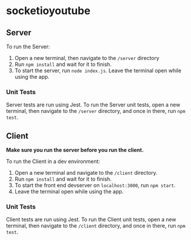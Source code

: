 # socketioyoutube

## Server
To run the Server:
1. Open a new terminal, then navigate to the `/server` directory
2. Run `npm install` and wait for it to finish.
3. To start the server, run `node index.js`.
Leave the terminal open while using the app.

### Unit Tests
Server tests are run using Jest.
To run the Server unit tests, open a new terminal, then navigate to the `/server` directory, and once in there, run `npm test`.
## Client
**Make sure you run the server before you run the client.**

To run the Client in a dev environment:
1. Open a new terminal and navigate to the `/client` directory.
2. Run `npm install` and wait for it to finish.
3. To start the front end devserver on `localhost:3000`, run `npm start`.
4. Leave the terminal open while using the app.

### Unit Tests
Client tests are run using Jest.
To run the Client unit tests, open a new terminal, then navigate to the `/client` directory, and once in there, run `npm test`.

